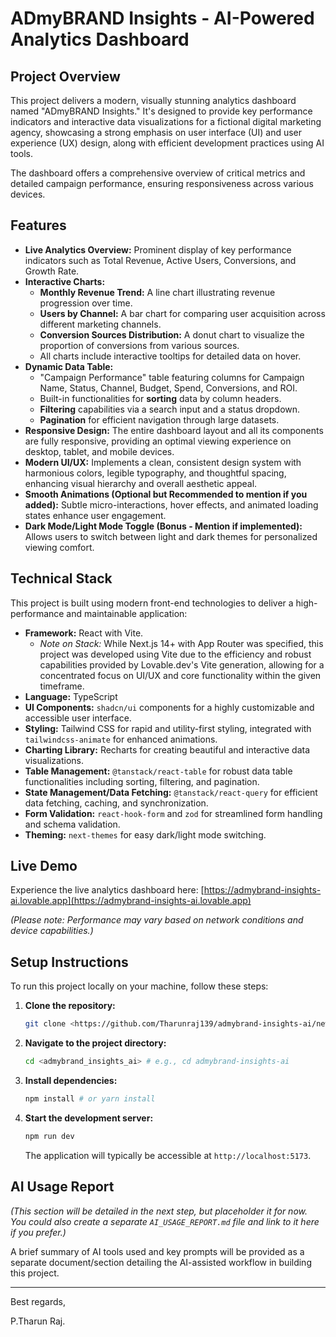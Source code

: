 # ADmyBRAND Insights - AI-Powered Analytics Dashboard

## Project Overview

This project delivers a modern, visually stunning analytics dashboard named "ADmyBRAND Insights." It's designed to provide key performance indicators and interactive data visualizations for a fictional digital marketing agency, showcasing a strong emphasis on user interface (UI) and user experience (UX) design, along with efficient development practices using AI tools.

The dashboard offers a comprehensive overview of critical metrics and detailed campaign performance, ensuring responsiveness across various devices.

## Features

* **Live Analytics Overview:** Prominent display of key performance indicators such as Total Revenue, Active Users, Conversions, and Growth Rate.
* **Interactive Charts:**
    * **Monthly Revenue Trend:** A line chart illustrating revenue progression over time.
    * **Users by Channel:** A bar chart for comparing user acquisition across different marketing channels.
    * **Conversion Sources Distribution:** A donut chart to visualize the proportion of conversions from various sources.
    * All charts include interactive tooltips for detailed data on hover.
* **Dynamic Data Table:**
    * "Campaign Performance" table featuring columns for Campaign Name, Status, Channel, Budget, Spend, Conversions, and ROI.
    * Built-in functionalities for **sorting** data by column headers.
    * **Filtering** capabilities via a search input and a status dropdown.
    * **Pagination** for efficient navigation through large datasets.
* **Responsive Design:** The entire dashboard layout and all its components are fully responsive, providing an optimal viewing experience on desktop, tablet, and mobile devices.
* **Modern UI/UX:** Implements a clean, consistent design system with harmonious colors, legible typography, and thoughtful spacing, enhancing visual hierarchy and overall aesthetic appeal.
* **Smooth Animations (Optional but Recommended to mention if you added):** Subtle micro-interactions, hover effects, and animated loading states enhance user engagement.
* **Dark Mode/Light Mode Toggle (Bonus - Mention if implemented):** Allows users to switch between light and dark themes for personalized viewing comfort.

## Technical Stack

This project is built using modern front-end technologies to deliver a high-performance and maintainable application:

* **Framework:** React with Vite.
    * *Note on Stack:* While Next.js 14+ with App Router was specified, this project was developed using Vite due to the efficiency and robust capabilities provided by Lovable.dev's Vite generation, allowing for a concentrated focus on UI/UX and core functionality within the given timeframe.
* **Language:** TypeScript
* **UI Components:** `shadcn/ui` components for a highly customizable and accessible user interface.
* **Styling:** Tailwind CSS for rapid and utility-first styling, integrated with `tailwindcss-animate` for enhanced animations.
* **Charting Library:** Recharts for creating beautiful and interactive data visualizations.
* **Table Management:** `@tanstack/react-table` for robust data table functionalities including sorting, filtering, and pagination.
* **State Management/Data Fetching:** `@tanstack/react-query` for efficient data fetching, caching, and synchronization.
* **Form Validation:** `react-hook-form` and `zod` for streamlined form handling and schema validation.
* **Theming:** `next-themes` for easy dark/light mode switching.

## Live Demo

Experience the live analytics dashboard here:
[https://admybrand-insights-ai.lovable.app](https://admybrand-insights-ai.lovable.app)

*(Please note: Performance may vary based on network conditions and device capabilities.)*

## Setup Instructions

To run this project locally on your machine, follow these steps:

1.  **Clone the repository:**
    ```bash
    git clone <https://github.com/Tharunraj139/admybrand-insights-ai/new/main>
    ```
2.  **Navigate to the project directory:**
    ```bash
    cd <admybrand_insights_ai> # e.g., cd admybrand-insights-ai
    ```
3.  **Install dependencies:**
    ```bash
    npm install # or yarn install
    ```
4.  **Start the development server:**
    ```bash
    npm run dev
    ```
    The application will typically be accessible at `http://localhost:5173`.


## AI Usage Report

*(This section will be detailed in the next step, but placeholder it for now. You could also create a separate `AI_USAGE_REPORT.md` file and link to it here if you prefer.)*

A brief summary of AI tools used and key prompts will be provided as a separate document/section detailing the AI-assisted workflow in building this project.

---
Best regards,

P.Tharun Raj.
